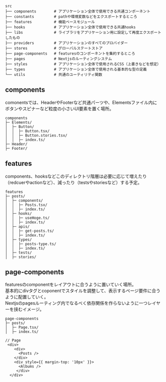 ```
src
├── components        # アプリケーション全体で使用できる共通コンポーネント
├── constants         # pathや環境変数などをエクスポートするところ
├── features          # 機能ベースモジュール
├── hooks             # アプリケーション全体で使用できる共通hooks
├── libs              # ライブラリをアプリケーション用に設定して再度エクスポートしたもの
├── providers         # アプリケーションのすべてのプロバイダー
├── stores            # グローバルステートストア
├── page-components   # featuresのコンポーネントを集約するところ
├── pages             # Nextjsのルーティングシステム
├── styles            # アプリケーション全体で使用されるCSS（上書きなどを想定）
├── types             # アプリケーション全体で使用される基本的な型の定義
└── utils             # 共通のユーティリティ関数
```

## components
comonentsでは、HeaderやFooterなど共通パーツや、Elementsファイル内にボタンやスピナーなど粒度の小さいUI要素を置く場所。

```
components
├─ Elements/
│  ├─ Button/
│  │  ├─ Button.tsx/
│  │  ├─ Button.stories.tsx/
│  │  ├─ index.ts/
├─ Header/
├─ Footer/
```

## features
components、hooksなどこのディレクトリ階層は必要に応じて増えたり（redcuerやactionなど）、減ったり（testsやstoriesなど）する予定。

```
features
├─ posts/
│  ├─ components/
│  │  ├─ Posts.tsx/
│  │  ├─ index.ts/
│  ├─ hooks/
│  │  ├─ useHoge.ts/
│  │  ├─ index.ts/
│  ├─ apis/
│  │  ├─ get-posts.ts/
│  │  ├─ index.ts/
│  ├─ types/
│  │  ├─ posts-type.ts/
│  │  ├─ index.ts/
│  ├─ tests/
│  ├─ stories/
```


## page-components
featuresのcomponentをレイアウトに合うように置いていく場所。<br />
基本的にdivタグとcoponentでスタイルを調整して、表示するページ要件に合うように配置していく。<br />
Nextjsのpagesルーティング内でなるべく依存関係を作らないように一つレイヤーを挟むイメージ。
```
page-components
├─ posts/
│  ├─ Page.tsx/
│  ├─ index.ts/ 
```

```
// Page
 <div>
    <div>
      <Posts />
    </div>
    <div style={{ margin-top: '10px' }}>
      <Albums />
     </div>
  </div>
```
